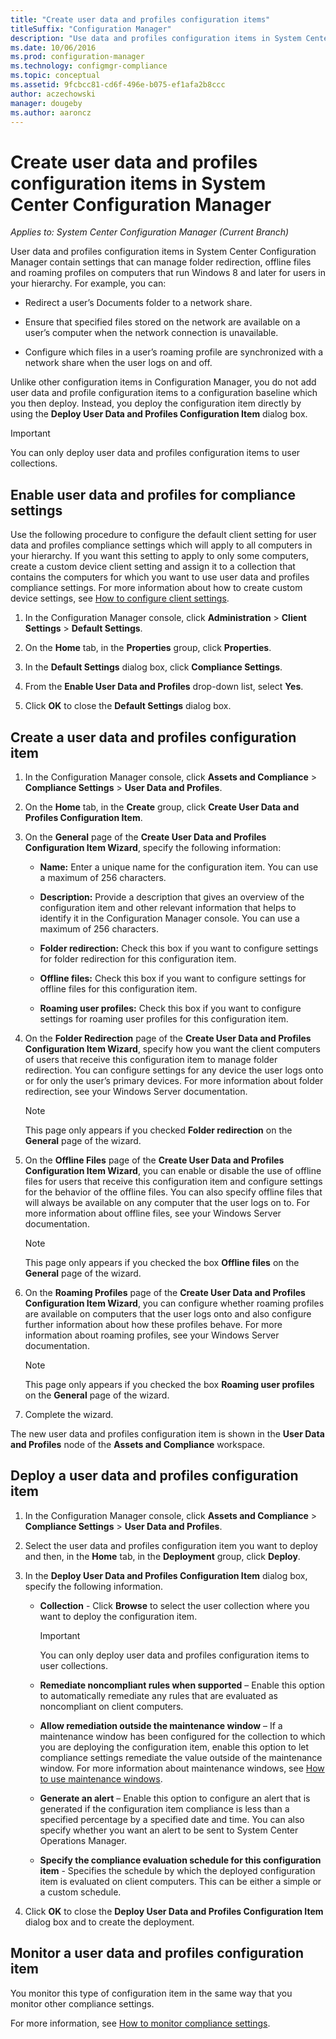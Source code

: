 ```yaml
---
title: "Create user data and profiles configuration items"
titleSuffix: "Configuration Manager"
description: "Use data and profiles configuration items in System Center Configuration Manager to manage folder redirection, offline files, and roaming profiles."
ms.date: 10/06/2016
ms.prod: configuration-manager
ms.technology: configmgr-compliance
ms.topic: conceptual
ms.assetid: 9fcbcc81-cd6f-496e-b075-ef1afa2b8ccc
author: aczechowski
manager: dougeby
ms.author: aaroncz
---
```


# Create user data and profiles configuration items in System Center Configuration Manager*Applies to: System Center Configuration Manager (Current Branch)*
User data and profiles configuration items in System Center Configuration Manager contain settings that can manage folder redirection, offline files and roaming profiles on computers that run Windows 8 and later for users in your hierarchy. For example, you can:  

-   Redirect a user’s Documents folder to a network share.  

-   Ensure that specified files stored on the network are available on a user’s computer when the network connection is unavailable.  

-   Configure which files in a user’s roaming profile are synchronized with a network share when the user logs on and off.  

 Unlike other configuration items in Configuration Manager, you do not add user data and profile configuration items to a configuration baseline which you then deploy. Instead, you deploy the configuration item directly by using the **Deploy User Data and Profiles Configuration Item** dialog box.  

> [!IMPORTANT]  
>  You can only deploy user data and profiles configuration items to user collections.  

## Enable user data and profiles for compliance settings  
 Use the following procedure to configure the default client setting for user data and profiles compliance settings which will apply to all computers in your hierarchy. If you want this setting to apply to only some computers, create a custom device client setting and assign it to a collection that contains the computers for which you want to use user data and profiles compliance settings. For more information about how to create custom device settings, see [How to configure client settings](../../core/clients/deploy/configure-client-settings.md).  

1.  In the Configuration Manager console, click **Administration** > **Client Settings** > **Default Settings**.  

4.  On the **Home** tab, in the **Properties** group, click **Properties**.  

5.  In the **Default Settings** dialog box, click **Compliance Settings**.  

6.  From the **Enable User Data and Profiles** drop-down list, select **Yes**.  

7.  Click **OK** to close the **Default Settings** dialog box.  

## Create a user data and profiles configuration item  

1.  In the Configuration Manager console, click **Assets and Compliance** > **Compliance Settings** > **User Data and Profiles**.  

3.  On the **Home** tab, in the **Create** group, click **Create User Data and Profiles Configuration Item**.  

4.  On the **General** page of the **Create User Data and Profiles Configuration Item Wizard**, specify the following information:  

    -   **Name:** Enter a unique name for the configuration item. You can use a maximum of 256 characters.  

    -   **Description:** Provide a description that gives an overview of the configuration item and other relevant information that helps to identify it in the Configuration Manager console. You can use a maximum of 256 characters.  

    -   **Folder redirection:** Check this box if you want to configure settings for folder redirection for this configuration item.  

    -   **Offline files:** Check this box if you want to configure settings for offline files for this configuration item.  

    -   **Roaming user profiles:** Check this box if you want to configure settings for roaming user profiles for this configuration item.  

5.  On the **Folder Redirection** page of the **Create User Data and Profiles Configuration Item Wizard**, specify how you want the client computers of users that receive this configuration item to manage folder redirection. You can configure settings for any device the user logs onto or for only the user’s primary devices. For more information about folder redirection, see your Windows Server documentation.  

    > [!NOTE]  
    >  This page only appears if you checked **Folder redirection** on the **General** page of the wizard.  

6.  On the **Offline Files** page of the **Create User Data and Profiles Configuration Item Wizard**, you can enable or disable the use of offline files for users that receive this configuration item and configure settings for the behavior of the offline files. You can also specify offline files that will always be available on any computer that the user logs on to. For more information about offline files, see your Windows Server documentation.  

    > [!NOTE]  
    >  This page only appears if you checked the box **Offline files** on the **General** page of the wizard.  

7.  On the **Roaming Profiles** page of the **Create User Data and Profiles Configuration Item Wizard**, you can configure whether roaming profiles are available on computers that the user logs onto and also configure further information about how these profiles behave. For more information about roaming profiles, see your Windows Server documentation.  

    > [!NOTE]  
    >  This page only appears if you checked the box **Roaming user profiles** on the **General** page of the wizard.  

8.  Complete the wizard.  

 The new user data and profiles configuration item is shown in the **User Data and Profiles** node of the **Assets and Compliance** workspace.  

## Deploy a user data and profiles configuration item  

1.  In the Configuration Manager console, click **Assets and Compliance** > **Compliance Settings** > **User Data and Profiles**.  

3.  Select the user data and profiles configuration item you want to deploy and then, in the **Home** tab, in the **Deployment** group, click **Deploy**.  

4.  In the **Deploy User Data and Profiles Configuration Item** dialog box, specify the following information.  

    -   **Collection** - Click **Browse** to select the user collection where you want to deploy the configuration item.  

        > [!IMPORTANT]  
        >  You can only deploy user data and profiles configuration items to user collections.  

    -   **Remediate noncompliant rules when supported** – Enable this option to automatically remediate any rules that are evaluated as noncompliant on client computers.  

    -   **Allow remediation outside the maintenance window** – If a maintenance window has been configured for the collection to which you are deploying the configuration item, enable this option to let compliance settings remediate the value outside of the maintenance window. For more information about maintenance windows, see [How to use maintenance windows](../../core/clients/manage/collections/use-maintenance-windows.md).  

    -   **Generate an alert** – Enable this option to configure an alert that is generated if the configuration item compliance is less than a specified percentage by a specified date and time. You can also specify whether you want an alert to be sent to System Center Operations Manager.  

    -   **Specify the compliance evaluation schedule for this configuration item** -  Specifies the schedule by which the deployed configuration item is evaluated on client computers. This can be either a simple or a custom schedule.  

5.  Click **OK** to close the **Deploy User Data and Profiles Configuration Item** dialog box and to create the deployment.  

## Monitor a user data and profiles configuration item  
 You monitor this type of configuration item in the same way that you monitor other compliance settings.  

 For more information, see [How to monitor compliance settings](../../compliance/deploy-use/monitor-compliance-settings.md).  
